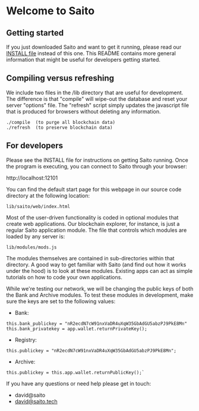 # Welcome to Saito

## Getting started
If you just downloaded Saito and want to get it running, please read our 
[INSTALL file](INSTALL.md) instead of this one. This README contains more general
information that might be useful for developers getting started.



## Compiling versus refreshing
We include two files in the /lib directory that are useful for development. 
The difference is that "compile" will wipe-out the database and reset your 
server "options" file. The "refresh" script simply updates the javascript 
file that is produced for browsers without deleting any information.

```
./compile  (to purge all blockchain data)
./refresh  (to preserve blockchain data)
```


## For developers
Please see the INSTALL file for instructions on getting Saito running. 
Once the program is executing, you can connect to Saito through your 
browser:

http://localhost:12101

You can find the default start page for this webpage in our source code
directory at the following location:
```
lib/saito/web/index.html
```

Most of the user-driven functionality is coded in optional modules that 
create web applications. Our blockchain explorer, for instance, is just 
a regular Saito application module. The file that controls which modules 
are loaded by any server is:
```
lib/modules/mods.js
```

The modules themselves are contained in sub-directories within that 
directory. A good way to get familiar with Saito (and find out how it
works under the hood) is to look at these modules. Existing apps can 
act as simple tutorials on how to code your own applications.  

While we're testing our network, we will be changing the public keys
of both the Bank and Archive modules. To test these modules in development, make sure the keys are set to the following values:
- Bank:
```
this.bank_publickey = "nR2ecdN7cW91nxVaDR4uXqW35GbAdGU5abzPJ9PkE8Mn"
this.bank_privatekey = app.wallet.returnPrivateKey();
```
- Registry:
```
this.publickey = "nR2ecdN7cW91nxVaDR4uXqW35GbAdGU5abzPJ9PkE8Mn";
```
- Archive:
```
this.publickey = this.app.wallet.returnPublicKey();`
```

If you have any questions or need help please get in touch:  

* david@saito
* david@saito.tech